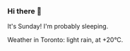 ### Hi there :wave:

It's Sunday! I'm probably sleeping.

Weather in Toronto: light rain, at +20°C.
